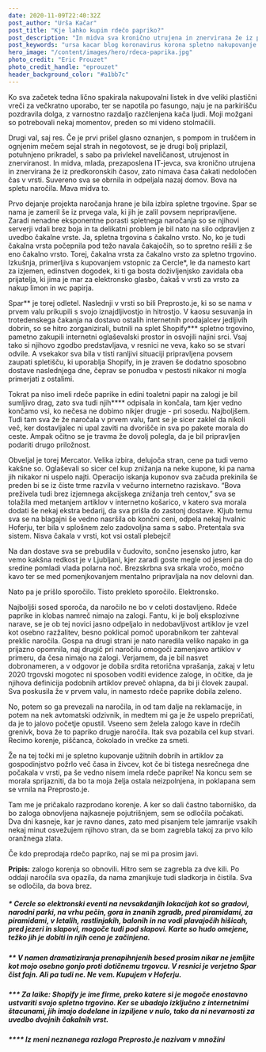 ```yaml
---
date: 2020-11-09T22:40:32Z
post_author: "Urša Kačar"
post_title: "Kje lahko kupim rdečo papriko?"
post_description: "In midva sva kronično utrujena in znervirana že iz predkoronskih časov, zato nimava časa čakati nedoločen čas v vrsti. Suvereno sva se obrnila in odpeljala nazaj domov. Bova na spletu naročila. Mava midva to."
post_keywords: "ursa kacar blog koronavirus korona spletno nakupovanje drugi val"
hero_image: "/content/images/hero/rdeca-paprika.jpg"
photo_credit: "Eric Prouzet"
photo_credit_handle: "eprouzet"
header_background_color: "#a1bb7c"
---
```


Ko sva začetek tedna lično spakirala nakupovalni listek in dve veliki plastični vreči za večkratno uporabo, ter se napotila po fasungo, naju je na parkirišču pozdravila dolga, z varnostno razdaljo razčlenjena kača ljudi. Moji možgani so potrebovali nekaj momentov, preden so mi videno stolmačili.

Drugi val, saj res. Če je prvi prišel glasno oznanjen, s pompom in truščem in ognjenim mečem sejal strah in negotovost, se je drugi bolj priplazil, potuhnjeno prikradel, s sabo pa privlekel naveličanost, utrujenost in znerviranost. In midva, mlada, prezaposlena IT-jevca, sva kronično utrujena in znervirana že iz predkoronskih časov, zato nimava časa čakati nedoločen čas v vrsti. Suvereno sva se obrnila in odpeljala nazaj domov. Bova na spletu naročila. Mava midva to.

Prvo dejanje projekta naročanja hrane je bila izbira spletne trgovine. Spar se nama je zameril še iz prvega vala, ki jih je zalil povsem nepripravljene. Zaradi nenadne eksponentne porasti spletnega naročanja so se njihovi serverji vdali brez boja in ta delikatni problem je bil nato na silo odpravljen z uvedbo čakalne vrste. Ja, spletna trgovina s čakalno vrsto. No, ko je tudi čakalna vrsta počepnila pod težo navala čakajočih, so to spretno rešili z še eno čakalno vrsto. Torej, čakalna vrsta za čakalno vrsto za spletno trgovino. Izkušnja, primerljiva s kupovanjem vstopnic za Cercle\*, le da namesto kart za izjemen, edinstven dogodek, ki ti ga bosta doživljenjsko zavidala oba prijatelja, ki jima je mar za elektronsko glasbo, čakaš v vrsti za vrsto za nakup limon in wc papirja.

Spar** je torej odletel. Naslednji v vrsti so bili Preprosto.je, ki so se nama v prvem valu prikupili s svojo iznajdljivostjo in hitrostjo. V kaosu sesuvanja in trotedenskega čakanja na dostavo ostalih internetnih prodajalcev jedljivih dobrin, so se hitro zorganizirali, butnili na splet Shopify\*** spletno trgovino, pametno zakupili internetni oglaševalski prostor in osvojili najini srci. Vsaj tako si njihovo zgodbo predstavljava, v resnici ne veva, kako so se stvari odvile. A vsekakor sva bila v tisti ranljivi situaciji pripravljena povsem zaupati spletišču, ki uporablja Shopify, in je zraven še dodatno sposobno dostave naslednjega dne, čeprav se ponudba v pestosti nikakor ni mogla primerjati z ostalimi.

Tokrat pa niso imeli rdeče paprike in edini toaletni papir na zalogi je bil sumljivo drag, zato sva tudi njih\*\*\*\* odpisala in končala, tam kjer vedno končamo vsi, ko nečesa ne dobimo nikjer drugje - pri sosedu. Najboljšem. Tudi tam sva že že naročala v prvem valu, fant se je sicer zaklel da nikoli več, ker dostavljalec ni upal zaviti na dvorišče in sva po pakete morala do ceste. Ampak očitno se je travma že dovolj polegla, da je bil pripravljen podariti drugo priložnost.

Obveljal je torej Mercator. Velika izbira, delujoča stran, cene pa tudi vemo kakšne so. Oglaševali so sicer cel kup znižanja na neke kupone, ki pa nama jih nikakor ni uspelo najti. Operacijo iskanja kuponov sva začuda prekinila še preden bi se iz čiste trme razvila v večurno internetno raziskavo. “Bova preživela tudi brez izjemnega akcijskega znižanja treh centov,” sva se tolažila med metanjem artiklov v internetno košarico, v katero sva morala dodati še nekaj ekstra bedarij, da sva prišla do zastonj dostave. Kljub temu sva se na blagajni še vedno nasršila ob končni ceni, odpela nekaj hvalnic Hoferju, ter bila v splošnem zelo zadovoljna sama s sabo. Pretentala sva sistem. Nisva čakala v vrsti, kot vsi ostali plebejci!

Na dan dostave sva se prebudila v čudovito, sončno jesensko jutro, kar vemo kakšna redkost je v Ljubljani, kjer zaradi goste megle od jeseni pa do sredine pomladi vlada polarna noč. Brezskrbna sva srkala vročo, močno kavo ter se med pomenjkovanjem mentalno pripravljala na nov delovni dan.

Nato pa je prišlo sporočilo. Tisto prekleto sporočilo. Elektronsko.

Najboljši sosed sporoča, da naročilo ne bo v celoti dostavljeno. Rdeče paprike in klobas namreč nimajo na zalogi. Fantu, ki je bolj eksplozivne narave, se je ob tej novici jasno odpeljalo in nedobavljivost artiklov je vzel kot osebno razžalitev, besno poklical pomoč uporabnikom ter zahteval preklic naročila. Gospa na drugi strani je nato naredila veliko napako in ga prijazno opomnila, naj drugič pri naročilu omogoči zamenjavo artiklov v primeru, da česa nimajo na zalogi. Verjamem, da je bil nasvet dobronameren, a v odgovor je dobila srdita retorična vprašanja, zakaj v letu 2020 trgovski mogotec ni sposoben voditi evidence zaloge, in očitke, da je njihova definicija podobnih artiklov preveč ohlapna, da bi ji človek zaupal. Sva poskusila že v prvem valu, in namesto rdeče paprike dobila zeleno.

No, potem so ga prevezali na naročila, in od tam dalje na reklamacije, in potem na nek avtomatski odzivnik, in medtem mi ga je že uspelo prepričati, da je to jalovo početje opustil. Vseeno sem želela zalogo kave in rdečih grenivk, bova že to papriko drugje naročila. Itak sva pozabila cel kup stvari. Recimo korenje, piščanca, čokolado in vrečke za smeti.

Že na tej točki mi je spletno kupovanje užitnih dobrih in artiklov za gospodinjstvo požrlo več časa in živcev, kot če bi tistega nesrečnega dne počakala v vrsti, pa še vedno nisem imela rdeče paprike! Na koncu sem se morala sprijazniti, da bo ta moja želja ostala neizpolnjena, in poklapana sem se vrnila na Preprosto.je.

Tam me je pričakalo razprodano korenje. A ker so dali častno taborniško, da bo zaloga obnovljena najkasneje pojutrišnjem, sem se odločila počakati. Dva dni kasneje, kar je ravno danes, zato med pisanjem tele jamrarije vsakih nekaj minut osvežujem njihovo stran, da se bom zagrebla takoj za prvo kilo oranžnega zlata.

Če kdo preprodaja rdečo papriko, naj se mi pa prosim javi.

**Pripis:** zalogo korenja so obnovili. Hitro sem se zagrebla za dve kili. Po oddaji naročila sva opazila, da nama zmanjkuje tudi sladkorja in čistila. Sva se odločila, da bova brez.

##### \* Cercle so elektronski eventi na nevsakdanjih lokacijah kot so gradovi, narodni parki, na vrhu pečin, gora in znanih zgradb, pred piramidami, za piramidami, v letalih, rastlinjakih, balonih in na vodi plavajočih hišicah, pred jezeri in slapovi, mogoče tudi pod slapovi. Karte so hudo omejene, težko jih je dobiti in njih cena je začinjena.

##### \*\* V namen dramatiziranja prenapihnjenih besed prosim nikar ne jemljite kot mojo osebno gonjo proti dotičnemu trgovcu. V resnici je verjetno Spar čist fajn. Ali pa tudi ne. Ne vem. Kupujem v Hoferju.

##### \*\*\* Za laike: Shopify je ime firme, preko katere si je mogoče enostavno ustvariti svojo spletno trgovino. Ker se ubadajo izključno z internetnimi štacunami, jih imajo dodelane in izpiljene v nulo, tako da ni nevarnosti za uvedbo dvojnih čakalnih vrst.

##### \*\*\*\* Iz meni neznanega razloga Preprosto.je nazivam v množini
